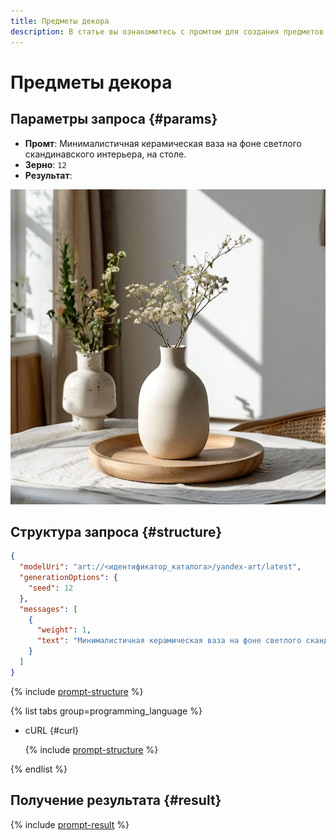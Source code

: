 ```yaml
---
title: Предметы декора
description: В статье вы ознакомитесь с промтом для создания предметов декора.
---
```


# Предметы декора

## Параметры запроса {#params}

* **Промт**: Минималистичная керамическая ваза на фоне светлого скандинавского интерьера, на столе.
* **Зерно**: `12`
* **Результат**:

![architectural-design-decor](../../../_assets/yandexgpt/architectural-design-decor.jpg)

## Структура запроса {#structure}

```json
{
  "modelUri": "art://<идентификатор_каталога>/yandex-art/latest",
  "generationOptions": {
    "seed": 12
  },
  "messages": [
    {
      "weight": 1,
      "text": "Минималистичная керамическая ваза на фоне светлого скандинавского интерьера, на столе"
    }
  ]
}
```

{% include [prompt-structure](../../../_includes/foundation-models/yandexart/api-parameters.md) %}

{% list tabs group=programming_language %}

- cURL {#curl}

  {% include [prompt-structure](../../../_includes/foundation-models/yandexart/prompt-request.md) %}

{% endlist %}

## Получение результата {#result}

{% include [prompt-result](../../../_includes/foundation-models/yandexart/prompt-result.md) %}
